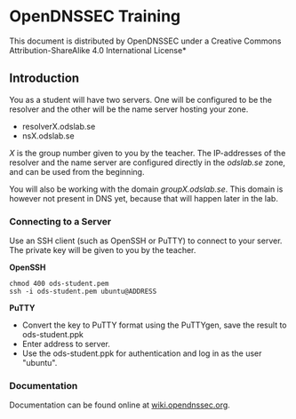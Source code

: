 # OpenDNSSEC Training

This document is distributed by OpenDNSSEC under a Creative Commons Attribution-ShareAlike 4.0 International License*


## Introduction

You as a student will have two servers. One will be configured to be the
resolver and the other will be the name server hosting your zone.

-   resolverX.odslab.se
-   nsX.odslab.se

*X* is the group number given to you by the teacher. The IP-addresses of
the resolver and the name server are configured directly in the
*odslab.se* zone, and can be used from the beginning.

You will also be working with the domain *groupX.odslab.se*. This domain
is however not present in DNS yet, because that will happen later in the
lab.


### Connecting to a Server

Use an SSH client (such as OpenSSH or PuTTY) to connect to your server.
The private key will be given to you by the teacher.

**OpenSSH**

    chmod 400 ods-student.pem
    ssh -i ods-student.pem ubuntu@ADDRESS

**PuTTY**

-   Convert the key to PuTTY format using the PuTTYgen, save the result
    to ods-student.ppk
-   Enter address to server.
-   Use the ods-student.ppk for authentication and log in as the user "ubuntu".


### Documentation

Documentation can be found online at [wiki.opendnssec.org](http://wiki.opendnssec.org).
